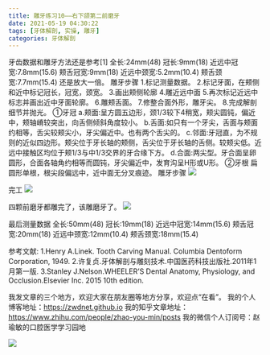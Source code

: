 ```yaml
---
title: 雕牙练习10——右下颌第二前磨牙
date: 2021-05-19 04:30:22
tags: [牙体解剖, 实操, 雕牙]
categories: 牙体解剖
---
```

牙齿数据和雕牙方法还是参考[1]
全长:24mm(48)
冠长:9mm(18)
近远中冠宽:7.8mm(15.6)
颊舌冠宽:9mm(18)
近远中颈宽:5.2mm(10.4)
颊舌颈宽:7.7mm(15.4)
还是放大一倍。
雕牙步骤
1.标记测量数据。
2.标记牙面，在颊侧和近中标记冠长，冠宽，颈宽。
3.画出颊侧轮廓
4.雕近远中面
5.再次标记近远中标志并画出近中牙面轮廓。
6.雕颊舌面。
7.修整合面外形，雕牙尖。
8.完成解剖细节并抛光。
①牙冠
a.颊面:呈方圆五边形，颈1/3较下4稍宽，颊尖圆钝，偏近中，颊轴嵴较突出，向舌侧倾斜角度较小。
b.舌面:如只有一个牙尖，舌面与颊面约相等，舌尖较颊尖小，牙尖偏近中。也有两个舌尖的。
c.邻面:牙冠直，为不规则的近似四边形。颊尖位于牙长轴的颊侧，舌尖位于牙长轴的舌侧。较颊尖低。近远中接触区均位于颊1/3与中1/3交界的牙合缘下方。
d.合面:两尖型。牙合面呈卵圆形，合面各轴角约相等而圆钝，牙尖偏近中，发育沟呈H形或U形。
②牙根
扁圆形单根，根尖段偏远中，近中面无分叉痕迹。
雕牙步骤
![](https://zymblog-1258069789.cos.ap-chengdu.myqcloud.com/blog0249-toothcarve/10/01.png)

完工
![](https://zymblog-1258069789.cos.ap-chengdu.myqcloud.com/blog0249-toothcarve/10/02.gif)

四颗前磨牙都雕完了，该雕磨牙了。
![](https://zymblog-1258069789.cos.ap-chengdu.myqcloud.com/blog0249-toothcarve/10/03.png)


最后测量数据
全长:50mm(48)
冠长:19mm(18)
近远中冠宽:14mm(15.6)
颊舌冠宽:20mm(18)
近远中颈宽:12mm(10.4)
颊舌颈宽:18mm(15.4)




参考文献:
1.Henry A.Linek. Tooth Carving Manual. Columbia Dentoform Corporation, 1949.
2.许复贞.牙体解剖与雕刻技术.中国医药科技出版社.2011年1月第一版.
3.Stanley J.Nelson.WHEELER’S Dental Anatomy, Physiology, and Occlusion.Elsevier Inc. 2015 10th edition.








我发文章的三个地方，欢迎大家在朋友圈等地方分享，欢迎点“在看”。
我的个人博客地址：https://zwdnet.github.io
我的知乎文章地址： https://www.zhihu.com/people/zhao-you-min/posts
我的微信个人订阅号：赵瑜敏的口腔医学学习园地








![](https://zymblog-1258069789.cos.ap-chengdu.myqcloud.com/other/wx.jpg)
